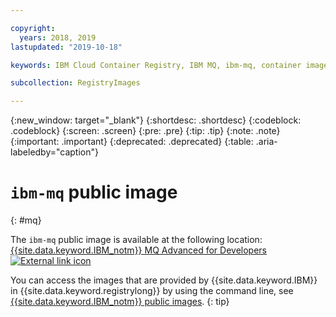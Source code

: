 ```yaml
---

copyright:
  years: 2018, 2019
lastupdated: "2019-10-18"

keywords: IBM Cloud Container Registry, IBM MQ, ibm-mq, container image, public image

subcollection: RegistryImages

---
```


{:new_window: target="_blank"}
{:shortdesc: .shortdesc}
{:codeblock: .codeblock}
{:screen: .screen}
{:pre: .pre}
{:tip: .tip}
{:note: .note}
{:important: .important}
{:deprecated: .deprecated}
{:table: .aria-labeledby="caption"}

# `ibm-mq` public image
{: #mq}

The `ibm-mq` public image is available at the following location: [{{site.data.keyword.IBM_notm}} MQ Advanced for Developers ![External link icon](../../../icons/launch-glyph.svg "External link icon")](https://hub.docker.com/r/ibmcom/mq/)

You can access the images that are provided by {{site.data.keyword.IBM}} in {{site.data.keyword.registrylong}} by using the command line, see [{{site.data.keyword.IBM_notm}} public images](/docs/services/Registry?topic=registry-public_images#public_images).
{: tip}
